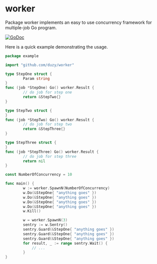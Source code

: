 # worker

Package worker implements an easy to use concurrency framework for
multiple-job Go program.

[![GoDoc](https://godoc.org/github.com/duzy/worker?status.svg)](http://godoc.org/github.com/duzy/worker)

Here is a quick example demonstrating the usage.

```go
package example

import "github.com/duzy/worker"

type StepOne struct {
        Param string
}
func (job *StepOne) Go() worker.Result {
        // do job for step one
        return &StepTwo{}
}

type StepTwo struct {
}
func (job *StepTwo) Go() worker.Result {
        // do job for step two
        return &StepThree{}
}

type StepThree struct {
}
func (job *StepThree) Go() worker.Result {
        // do job for step three
        return nil
}

const NumberOfConcurrency = 10

func main() {
        w := worker.SpawnN(NumberOfConcurrency)
        w.Do(&StepOne{ "anything goes" })
        w.Do(&StepOne{ "anything goes" })
        w.Do(&StepOne{ "anything goes" })
        w.Do(&StepOne{ "anything goes" })
        w.Kill()

        w = worker.SpawnN(3)
        sentry := w.Sentry()
        sentry.Guard(&StepOne{ "anything goes" })
        sentry.Guard(&StepOne{ "anything goes" })
        sentry.Guard(&StepOne{ "anything goes" })
        for result, _ := range sentry.Wait() {
            // ...
        }
}
```
